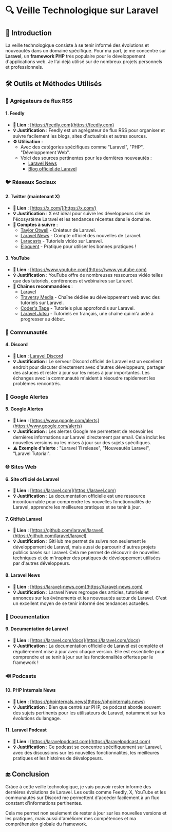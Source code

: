# 🔍 Veille Technologique sur Laravel

## 📝 Introduction

La veille technologique consiste à se tenir informé des évolutions et nouveautés dans un domaine spécifique. 
Pour ma part, je me concentre sur **Laravel**, un **framework PHP** très populaire pour le développement d'applications web. 
Je l'ai déjà utilisé sur de nombreux projets personnels et professionnels.

## 🛠️ Outils et Méthodes Utilisés

### 📖 Agrégateurs de flux RSS

#### 1. **Feedly**
   - **🔗 Lien** : [https://feedly.com](https://feedly.com)
   - **💡 Justification** : Feedly est un agrégateur de flux RSS pour organiser et suivre facilement les blogs, sites d'actualités et autres sources.
   - **⚙️ Utilisation** :
     - Avec des catégories spécifiques comme "Laravel", "PHP", "Développement Web".
     - Voici des sources pertinentes pour les dernières nouveautés : 
       - [Laravel News](https://laravel-news.com/feed)
       - [Blog officiel de Laravel](https://blog.laravel.com/feed)

### 🐦 Réseaux Sociaux

#### 2. **Twitter (maintenant X)**
   - **🔗 Lien** : [https://x.com/](https://x.com/)
   - **💡 Justification** : X est idéal pour suivre les développeurs clés de l'écosystème Laravel et les tendances récentes dans le domaine.
   - **👥 Comptes à suivre** :
     - [Taylor Otwell](https://twitter.com/taylorotwell) - Créateur de Laravel.
     - [Laravel News](https://twitter.com/laravelnews) - Compte officiel des nouvelles de Laravel.
     - [Laracasts](https://twitter.com/laracasts) - Tutoriels vidéo sur Laravel.
     - [Eloquent](https://x.com/LaravelEloquent) - Pratique pour utiliser les bonnes pratiques !

#### 3. **YouTube**
   - **🔗 Lien** : [https://www.youtube.com](https://www.youtube.com)
   - **💡 Justification** : YouTube offre de nombreuses ressources vidéo telles que des tutoriels, conférences et webinaires sur Laravel.
   - **🎥 Chaînes recommandées** :
     - [Laravel](https://www.youtube.com/@Laravel)
     - [Traversy Media](https://www.youtube.com/c/TraversyMedia) - Chaîne dédiée au développement web avec des tutoriels sur Laravel.
     - [Coder's Tape](https://www.youtube.com/c/CodersTape) - Tutoriels plus approfondis sur Laravel.
     - [Laravel Jutsu](https://www.youtube.com/@LaravelJutsu/videos) - Tutoriels en français, une chaîne qui m'a aidé à progresser au début.

### 💬 Communautés

#### 4. **Discord**
   - **🔗 Lien** : [Laravel Discord](https://discord.gg/mPZNm7A)
   - **💡 Justification** : Le serveur Discord officiel de Laravel est un excellent endroit pour discuter directement avec d'autres développeurs, partager des astuces et rester à jour sur les mises à jour importantes. Les échanges avec la communauté m'aident à résoudre rapidement les problèmes rencontrés.

### 🔔 Google Alertes

#### 5. **Google Alertes**
   - **🔗 Lien** : [https://www.google.com/alerts](https://www.google.com/alerts)
   - **💡 Justification** : Les alertes Google me permettent de recevoir les dernières informations sur Laravel directement par email. Cela inclut les nouvelles versions ou les mises à jour sur des sujets spécifiques.
   - **⚠️ Exemple d'alerte** : "Laravel 11 release", "Nouveautés Laravel", "Laravel Tutorial".

### 🌐 Sites Web

#### 6. **Site officiel de Laravel**
   - **🔗 Lien** : [https://laravel.com](https://laravel.com)
   - **💡 Justification** : La documentation officielle est une ressource incontournable pour comprendre les nouvelles fonctionnalités de Laravel, apprendre les meilleures pratiques et se tenir à jour.

#### 7. **GitHub Laravel**
   - **🔗 Lien** : [https://github.com/laravel/laravel](https://github.com/laravel/laravel)
   - **💡 Justification** : GitHub me permet de suivre non seulement le développement de Laravel, mais aussi de parcourir d'autres projets publics basés sur Laravel. 
                             Cela me permet de découvrir de nouvelles techniques et de m'inspirer des pratiques de développement utilisées par d'autres développeurs.

#### 8. **Laravel News**
   - **🔗 Lien** : [https://laravel-news.com](https://laravel-news.com)
   - **💡 Justification** : Laravel News regroupe des articles, tutoriels et annonces sur les événements et les nouveautés autour de Laravel. C'est un excellent moyen de se tenir informé des tendances actuelles.

### 📖 Documentation

#### 9. **Documentation de Laravel**
   - **🔗 Lien** : [https://laravel.com/docs](https://laravel.com/docs)
   - **💡 Justification** : La documentation officielle de Laravel est complète et régulièrement mise à jour avec chaque version. Elle est essentielle pour comprendre et se tenir à jour sur les fonctionnalités offertes par le framework !

### 🔊 Podcasts

#### 10. **PHP Internals News**
   - **🔗 Lien** : [https://phpinternals.news](https://phpinternals.news)
   - **💡 Justification** : Bien que centré sur PHP, ce podcast aborde souvent des sujets pertinents pour les utilisateurs de Laravel, notamment sur les évolutions du langage.

#### 11. **Laravel Podcast**
   - **🔗 Lien** : [https://laravelpodcast.com](https://laravelpodcast.com)
   - **💡 Justification** : Ce podcast se concentre spécifiquement sur Laravel, avec des discussions sur les nouvelles fonctionnalités, les meilleures pratiques et les histoires de développeurs.


## 🔚 Conclusion

Grâce à cette veille technologique, je vais pouvoir rester informé des dernières évolutions de Laravel. 
Les outils comme Feedly, X, YouTube et les communautés sur Discord me permettent d'accéder facilement à un flux constant d'informations pertinentes.

Cela me permet non seulement de rester à jour sur les nouvelles versions et les pratiques, mais aussi d'améliorer mes compétences et ma compréhension globale du framework.
